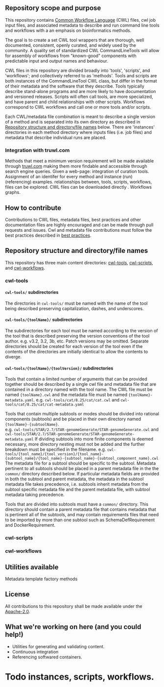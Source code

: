 ## Repository scope and purpose

This repository contains [Common Workflow Language](https://www.commonwl.org/) (CWL) files, cwl job input files, and associated metadata to describe and run command line tools and workflows with a an emphasis on bioinformatics methods. 

The goal is to create a set CWL tool wrappers that are thorough, well documented, consistent, openly curated, and widely used by the community. A quality set of standardized CWL CommandLineTools will allow for assembly of workflows from "known-good" components with predictable input and output names and behaviour.

CWL files in this repository are divided broadly into 'tools', 'scripts', and 'workflows'; and collectively referred to as 'methods'. Tools and scripts are both instances of the CommandLineTool CWL class, but differ in the format of their metadata and the software that they describe. Tools typically describe stand-alone programs and are more likely to have documentation and versioned releases. Scripts will often call tools, are more specialized, and have parent and child relationships with other scripts. Workflows correspond to CWL workflows and call one or more tools and/or scripts.

Each CWL/metadata file combination is meant to describe a single version of a method and is separated into its own directory as described in [Repository structure and directory/file names](#structure) below. There are 'instances' directories in each method directory where inputs files (i.e. job files) and metadata that describe individual runs are placed.

### Integration with truwl.com

Methods that meet a minimum version requirement will be made available through [truwl.com](https://truwl.com) making them more findable and accessible through search engine queries. Given a web-page: integration of curation tools. Assignment of an identifer for every method and instance (run) (referencing) examples. relationships between, tools, scripts, workflows, files can be explored. CWL files can be downloaded directly . Workflows graphs.

## How to contribute

Contributions to CWL files, metadata files, best practices and other documentation files 
are highly encouraged and can be made through pull requests and issues. Cwl and metadata file contributions must follow
 the best practices described in  [best practices](docs/templates/CommandLineTool_guide.md). 

## <a name="structure"></a> Repository structure and directory/file names

This repository has three main content directories: [cwl-tools](#cwl-tools), [cwl-scripts](#cwl-scripts), and [cwl-workflows](#cwl-workflows).

### <a name="cwl-tools"></a> cwl-tools

#### `cwl-tools/` subdirectories

The directories in `cwl-tools/` must be named with the name of the tool being described preserving capitalization, 
dashes, and underscores. 

#### `cwl-tools/{toolName}/` subdirectories

The subdirectories for each tool must be named according to the version of the tool that is described
preserving the version conventions of the tool author. e.g. v3.2, 3.2, 3b, etc. Patch versions may be omitted.
Separate directories should be created for each version of the tool even if the contents of the 
directories are initially identical to allow the contents to diverge.

#### `cwl-tools/{toolName}/{toolVersion}/` subdirectories 

Tools that contain a limited number of arguments that can be provided together should be described by a single cwl file
and metadata file that are contained in a directory named with the tool name. 
The CWL file must be named `{toolName}.cwl` 
and the metadata file must be named `{toolName}-metadata.yaml`. 
e.g. `cwl-tools/cat/8.25/cat/cat.cwl` and `cwl-tools/cat/8.25/cat/cat-metadata.yaml` 

Tools that contain multiple subtools or modes should be divided into rational components (subtools) and be placed in their 
own directory named `{toolName}-{subtoolName}`.  
e.g. `cwl-tools/STAR/2.7/STAR-genomeGenerate/STAR-genomeGenerate.cwl` and `cwl-tools/STAR/2.7/STAR-genomeGenerate/STAR-genomeGenerate-metadata.yaml`
If dividing subtools into more finite components is deemed necessary, more directory nesting must not be added and the further breakdown
must be specified in the filename. 
e.g. `cwl-tools/{tool_name}/{tool_version}/{tool_name}-{subtool_name}/{tool_name}-{subtool_name}-{subtool_component_name}.cwl`
The metadata file for a subtool should be specific to the subtool. 
Metadata pertinent to all subtools should be placed in a parent metadata file in the  the `common/` directory described below. 
If particular metadata fields are provided in both the subtool and parent metadata, the metadata in the subtool 
metadata file takes precedence, i.e. subtools inherit metadata from the subtool specific metadata file
and the parent metadata file, with subtool metadata taking precedence.


Tools that are divided into subtools must have a `common/` directory. This directory should contain a parent
metadata file that contains metadata that is pertinent all of the subtools, and may contain requirements files that 
need to be imported by more than one subtool such as SchemaDefRequirement and DockerRequirement.

### <a name="cwl-scripts"></a> cwl-scripts

### <a name="cwl-workflows"></a> cwl-workflows


## Utilities available
Metadata template factory methods

## License
All contributions to this repository shall be made available under the [Apache-2.0](LICENSE.txt). 


## What we're working on here (and you could help!)
- Utilities for generating and validating content. 
- Continuous integration
- Referencing softwared containers.


# Todo instances, scripts, workflows.
